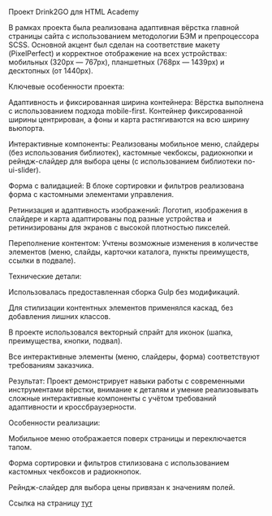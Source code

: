 Проект Drink2GO для HTML Academy

В рамках проекта была реализована адаптивная вёрстка главной страницы сайта с использованием методологии БЭМ и препроцессора SCSS. Основной акцент был сделан на соответствие макету (PixelPerfect) и корректное отображение на всех устройствах: мобильных (320px — 767px), планшетных (768px — 1439px) и десктопных (от 1440px).

Ключевые особенности проекта:

Адаптивность и фиксированная ширина контейнера: Вёрстка выполнена с использованием подхода mobile-first. Контейнер фиксированной ширины центрирован, а фоны и карта растягиваются на всю ширину вьюпорта.

Интерактивные компоненты: Реализованы мобильное меню, слайдеры (без использования библиотек), кастомные чекбоксы, радиокнопки и рейндж-слайдер для выбора цены (с использованием библиотеки no-ui-slider). 

Форма с валидацией: В блоке сортировки и фильтров реализована форма с кастомными элементами управления.

Ретинизация и адаптивность изображений: Логотип, изображения в слайдере и карта адаптированы под разные устройства и ретинизированы для экранов с высокой плотностью пикселей.

Переполнение контентом: Учтены возможные изменения в количестве элементов (меню, слайды, карточки каталога, пункты преимуществ, ссылки в подвале).

Технические детали:

Использовалась предоставленная сборка Gulp без модификаций.

Для стилизации контентных элементов применялся каскад, без добавления лишних классов.

В проекте использовался векторный спрайт для иконок (шапка, преимущества, кнопки, подвал).

Все интерактивные элементы (меню, слайдеры, форма) соответствуют требованиям заказчика.

Результат:
Проект демонстрирует навыки работы с современными инструментами вёрстки, внимание к деталям и умение реализовывать сложные интерактивные компоненты с учётом требований адаптивности и кроссбраузерности.

Особенности реализации:

Мобильное меню отображается поверх страницы и переключается тапом.

Форма сортировки и фильтров стилизована с использованием кастомных чекбоксов и радиокнопок.

Рейндж-слайдер для выбора цены привязан к значениям полей.

Ссылка на страницу [тут](https://dxenium.github.io/drink2go-check/)

